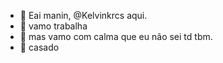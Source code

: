 - 👋 Eai manin, @Kelvinkrcs aqui.
- 👀 vamo trabalha
- 🌱 mas vamo com calma que eu não sei td tbm.
- 💞️ casado

<!---
Kelvinkrcs/Kelvinkrcs is a ✨ special ✨ repository because its `README.md` (this file) appears on your GitHub profile.
You can click the Preview link to take a look at your changes.
--->
